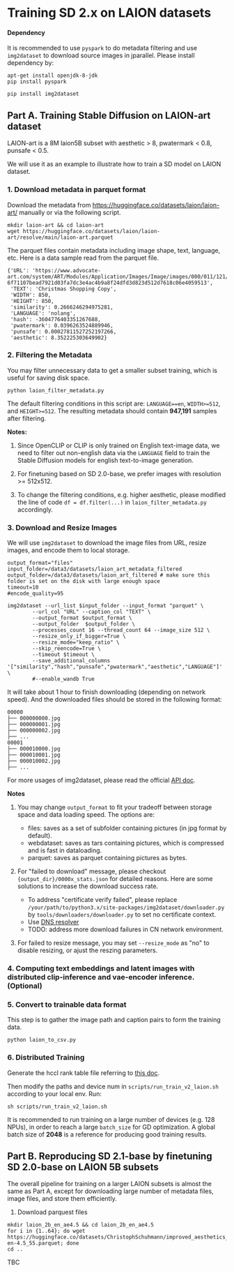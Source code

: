 # Training SD 2.x on LAION datasets

#### Dependency

It is recommended to use `pyspark` to do metadata filtering and use `img2dataset` to download source images in jparallel. Please install dependency by: 

```shell
apt-get install openjdk-8-jdk
pip install pyspark

pip install img2dataset
```

## Part A. Training Stable Diffusion on LAION-art dataset

LAION-art is a 8M laion5B subset with aesthetic > 8, pwatermark < 0.8, punsafe < 0.5. 

We will use it as an example to illustrate how to train a SD model on LAION dataset.

### 1. Download metadata in parquet format

Download the metadata from https://huggingface.co/datasets/laion/laion-art/ manually or via the following script. 

```shell
mkdir laion-art && cd laion-art
wget https://huggingface.co/datasets/laion/laion-art/resolve/main/laion-art.parquet
```

The parquet files contain metadata including image shape, text, language, etc. Here is a data sample read from the parquet file.

```text
{'URL': 'https://www.advocate-art.com/system/ART/Modules/Application/Images/Image/images/000/011/121/artistique_half/VML175107.jpg?6f71107bead7921d03fa7dc3e4ac4b9a8f24dfd3d823d512d7618c06e4059513',
 'TEXT': 'Christmas Shopping Copy',
 'WIDTH': 850,
 'HEIGHT': 850,
 'similarity': 0.2666246294975281,
 'LANGUAGE': 'nolang',
 'hash': -3604776403351267688,
 'pwatermark': 0.0396263524889946,
 'punsafe': 0.00027811527252197266,
 'aesthetic': 8.352225303649902}
```

### 2. Filtering the Metadata

You may filter unnecessary data to get a smaller subset training, which is useful for saving disk space. 

```
python laion_filter_metadata.py
```

The default filtering conditions in this script are: `LANGUAGE==en`, `WIDTH>=512`, and `HEIGHT>=512`. The resulting metadata should contain **947,191** samples after filtering.

**Notes:**

1. Since OpenCLIP or CLIP is only trained on English text-image data, we need to filter out non-english data via the `LANGUAGE` field to train the Stable Diffusion models for english text-to-image generation.

2. For finetuning based on SD 2.0-base, we prefer images with resolution >= 512x512.

3. To change the filtering conditions, e.g. higher aesthetic, please modified the line of code `df = df.filter(...)` in `laion_filter_metadata.py` accordingly.

### 3. Download and Resize Images 

We will use `img2dataset` to download the image files from URL, resize images, and encode them to local storage.

```shell
output_format="files"
input_folder=/data3/datasets/laion_art_metadata_filtered 
output_folder=/data3/datasets/laion_art_filtered # make sure this folder is set on the disk with large enough space
timeout=10
#encode_quality=95

img2dataset --url_list $input_folder --input_format "parquet" \
        --url_col "URL" --caption_col "TEXT" \
		--output_format $output_format \
        --output_folder  $output_folder \
		--processes_count 16 --thread_count 64 --image_size 512 \
        --resize_only_if_bigger=True \
		--resize_mode="keep_ratio" \
		--skip_reencode=True \
        --timeout $timeout \
        --save_additional_columns '["similarity","hash","punsafe","pwatermark","aesthetic","LANGUAGE"]' \
		#--enable_wandb True

```

It will take about 1 hour to finish downloading (depending on network speed). And the downloaded files should be stored in the following format:

```text
00000
├── 000000000.jpg
├── 000000001.jpg
├── 000000002.jpg
├── ... 
00001
├── 000010000.jpg
├── 000010001.jpg
├── 000010002.jpg
├── ... 
```

For more usages of img2dataset, please read the official [API doc](https://github.com/rom1504/img2dataset/tree/main#api).

**Notes**

1. You may change `output_format` to fit your tradeoff between storage space and data loading speed. The options are:
    - files:  saves as a set of subfolder containing pictures (in jpg format by default).
    - webdataset: saves as tars containing pictures, which is compressed and is fast in dataloading.
    - parquet: saves as parquet containing pictures as bytes.
2. For "failed to download" message, please checkout `{output_dir}/0000x_stats.json` for detailed reasons. Here are some solutions to increase the download success rate.
    - To address "certificate verify failed", please replace `/your/path/to/python3.x/site-packages/img2dataset/downloader.py` by `tools/downloaders/downloader.py` to set no certificate context. 
    - Use [DNS resolver](https://github.com/rom1504/img2dataset/tree/main#setting-up-a-high-performance-dns-resolver)
    - TODO: address more download failures in CN network environment.

3. For failed to resize message, you may set `--resize_mode` as "no" to disable resizing, or ajust the reszing parameters.


### 4. Computing text embeddings and latent images with distributed clip-inference and vae-encoder inference. (Optional)

### 5. Convert to trainable data format 

This step is to gather the image path and caption pairs to form the training data.

```
python laion_to_csv.py
```


### 6. Distributed Training

Generate the hccl rank table file referring to [this doc](https://github.com/mindspore-lab/mindocr/blob/main/docs/en/tutorials/distribute_train.md#12-configure-rank_table_file-for-training).

Then modify the paths and device num in `scripts/run_train_v2_laion.sh` according to your local env. Run: 

```
sh scripts/run_train_v2_laion.sh
```

It is recommended to run training on a large number of devices (e.g. 128 NPUs), in order to reach a large `batch_size` for GD optimization. A global batch size of **2048** is a reference for producing good training results. 


## Part B. Reproducing SD 2.1-base by finetuning SD 2.0-base on LAION 5B subsets 

The overall pipeline for training on a larger LAION subsets is almost the same as Part A, except for downloading large number of metadata files, image files, and store them efficiently. 


1. Download parquest files

```shell
mkdir laion_2b_en_ae4.5 && cd laion_2b_en_ae4.5
for i in {1..64}; do wget https://huggingface.co/datasets/ChristophSchuhmann/improved_aesthetics_4.5plus/resolve/main/2B-en-4.5_55.parquet; done
cd ..
```

TBC
